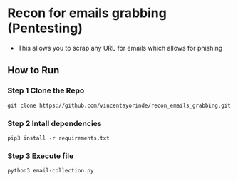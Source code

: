 # Recon for emails grabbing (Pentesting)
- This allows you to scrap any URL for emails which allows for phishing

## How to Run

### Step 1 Clone the Repo
 `git clone https://github.com/vincentayorinde/recon_emails_grabbing.git`
### Step 2 Intall dependencies 
`pip3 install -r requirements.txt`
### Step 3 Execute file
`python3 email-collection.py`


